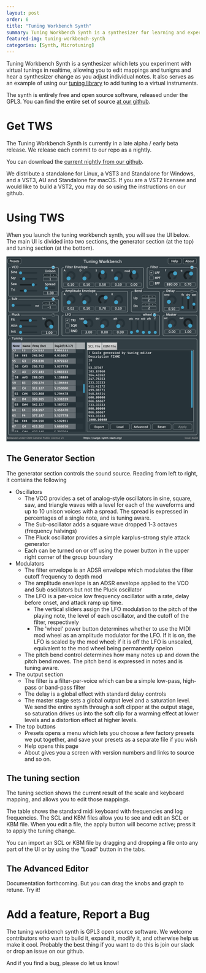 ```yaml
---
layout: post
order: 6
title: "Tuning Workbench Synth"
summary: Tuning Workbench Synth is a synthesizer for learning and experimenting with microtonal scales.
featured-img: tuning-workbench-synth 
categories: [Synth, Microtuning]
---
```


Tuning Workbench Synth is a synthesizer which lets you experiment with virtual tunings in realtime, allowing you to edit 
mappings and tunigns and hear a synthesizer change as you adjust individual notes. It also serves as an example of using
our [tuning library](/tuning-library) to add tuning to a virtual instruments.

The synth is entirely free and open source software, released under the GPL3. You can find the entire set of source
[at our github](https://github.com/surge-synthesizer/tuning-workbench-synth).

# Get TWS

The Tuning Workbench Synth is currently in a late alpha / early beta release. We release each commit to our repo
as a nightly.

You can download the [current nightly from our github](https://github.com/surge-synthesizer/tuning-workbench-synth/releases/tag/Nightly).

We distribute a standalone for Linux, a VST3 and Standalone for Windows, and a VST3, AU and Standalone for macOS. 
If you are a VST2 licensee and would like to build a VST2, you may do so using the instructions on our github.

# Using TWS

When you launch the tuning workbench synth, you will see the UI below. The main UI is divided into two sections,
the generator section (at the top) and tuning section (at the bottom).

![The TWS Main Screen](/assets/img/tws-manual/TWS-MainUI.png)

## The Generator Section

The generator section controls the sound source. Reading from left to right, it contains the following

- Oscillators
   - The VCO provides a set of analog-style oscillators in sine, square, saw, and triangle waves
     with a level for each of the waveforms and up to 10 unison voices with a spread. The spread
     is expressed in percentages of a single note, and is tuning aware.
   - The Sub-oscillator adds a square wave dropped 1-3 octaves (frequency halvings)
   - The Pluck oscillator provides a simple karplus-strong style attack generator
   - Each can be turned on or off using the power button in the upper right corner of the group boundary
- Modulators
  - The filter envelope is an ADSR envelope which modulates the filter cutoff frequency to depth mod
  - The amplitude envelope is an ADSR envelope applied to the VCO and Sub oscillators but not the Pluck oscillator 
  - The LFO is a per-voice low frequency oscillator with a rate, delay before onset, and attack ramp up time.
      - The vertical sliders assign the LFO modulation to the pitch of the playing note, the level of each oscillator,
        and the cutoff of the filter, respectively
      - The 'wheel' power button determines whether to use the MIDI mod wheel as an amplitude modulator for the
        LFO. If it is on, the LFO is scaled by the mod wheel; if it is off the LFO is unscaled, equivalent to the
        mod wheel being permanently opeion
  - The pitch bend control determines how many notes up and down the pitch bend moves. The pitch bend is expressed
    in notes and is tuning aware.
- The output section
  - The filter is a filter-per-voice which can be a simple low-pass, high-pass or band-pass filter
  - The delay is a global effect with standard delay controls
  - The master stage sets a global output level and a saturation level. We send the entire synth through
    a soft clipper at the output stage, so saturation drives us into the soft clip for a warming effect
    at lower levels and a distortion effect at higher levels.
- The top buttons
  - Presets opens a menu which lets you choose a few factory presets we put together, and save your presets as a separate file if you wish
  - Help opens this page
  - About gives you a screen with version numbers and links to source and so on.

## The tuning section 

The tuning section shows the current result of the scale and keyboard mapping, and allows you to edit those mappings.

The table shows the standard midi keyboard with frequencies and log frequencies. The SCL and KBM files allow you to see
and edit an SCL or KBM file. When you edit a file, the apply button will become active; press it to apply the tuning change.

You can import an SCL or KBM file by dragging and dropping a file onto any part of the UI or by using the "Load" button in the tabs.

## The Advanced Editor

Documentation forthcoming. But you can drag the knobs and graph to retune. Try it!

# Add a feature, Report a Bug

The tuning workbench synth is GPL3 open source software. We welcome contributors who want to build it, expand it, modify it,
and otherwise help us make it cool. Probably the best thing if you want to do this is join our slack or drop an issue on our github.

And if you find a bug, please do let us know!

